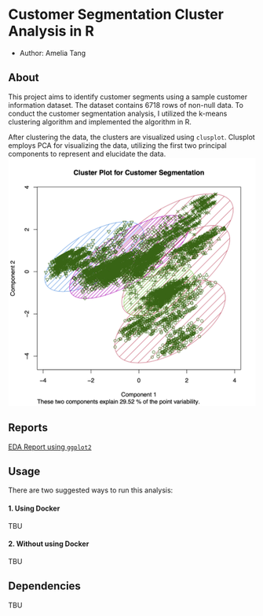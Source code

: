 # Customer Segmentation Cluster Analysis in R
- Author: Amelia Tang 

## About

This project aims to identify customer segments using a sample customer information dataset. The dataset contains 6718 rows of non-null data. To conduct the customer segmentation analysis, I utilized the k-means clustering algorithm and implemented the algorithm in R. 

After clustering the data, the clusters are visualized using `clusplot`. Clusplot employs PCA for visualizing the data, utilizing the first two principal components to represent and elucidate the data.
![](results/cluster_for_readme.png)


## Reports 
[EDA Report using `ggplot2`](doc/Customer_Segmentation_EDA_Report.pdf)

## Usage

There are two suggested ways to run this analysis:

#### 1. Using Docker
TBU
#### 2. Without using Docker
TBU

## Dependencies
TBU 
